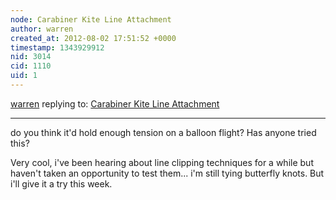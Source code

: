 ```yaml
---
node: Carabiner Kite Line Attachment
author: warren
created_at: 2012-08-02 17:51:52 +0000
timestamp: 1343929912
nid: 3014
cid: 1110
uid: 1
---
```




[warren](../profile/warren) replying to: [Carabiner Kite Line Attachment](../notes/micheletobias/7-29-2012/carabiner-kite-line-attachment)

----
do you think it'd hold enough tension on a balloon flight? Has anyone tried this? 

Very cool, i've been hearing about line clipping techniques for a while but haven't taken an opportunity to test them... i'm still tying butterfly knots. But i'll give it a try this week.